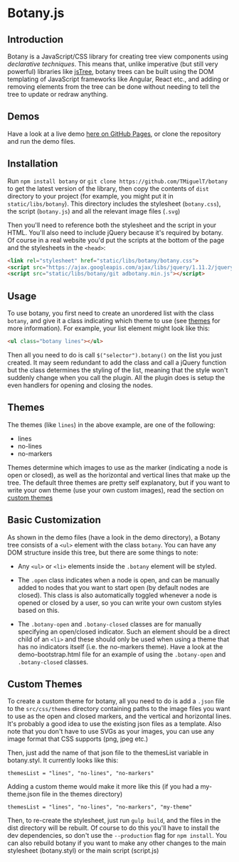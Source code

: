 # Botany.js

## Introduction

Botany is a JavaScript/CSS library for creating tree view components using *declarative techniques*. This means that,
unlike imperative (but still very powerful) libraries like [jsTree](http://www.jstree.com/), botany trees can be built
using the DOM templating of JavaScript frameworks like Angular, React etc., and adding or removing elements from the
tree can be done without needing to tell the tree to update or redraw anything.

## Demos

Have a look at a live demo [here on GitHub Pages](http://tmiguelt.github.io/botany/#demo), or clone the repository and run the demo files.

## Installation

Run `npm install botany` or `git clone https://github.com/TMiguelT/botany` to get the latest version of the library,
then copy the contents of `dist` directory to your project (for example, you might put it in `static/libs/botany`).
This directory includes the stylesheet (`botany.css`), the script (`botany.js`) and all the relevant image files (`.svg`)

Then you'll need to reference both the stylesheet and the script in your HTML. You'll also need to include jQuery
because it's required by botany. Of course in a real website you'd put the scripts at the bottom of the page and
the stylesheets in the `<head>`:

```html
<link rel="stylesheet" href="static/libs/botany/botany.css">
<script src="https://ajax.googleapis.com/ajax/libs/jquery/1.11.2/jquery.min.js"></script>
<script src="static/libs/botany/git adbotany.min.js"></script>
```

## Usage

To use botany, you first need to create an unordered list with the class `botany`, and give it a class indicating which
theme to use (see [themes](#themes) for more information). For example, your list element might look like this:

```html
<ul class="botany lines"></ul>
```

Then all you need to do is call `$("selector").botany()` on the list you just created. It may seem redundant to add the
class and call a jQuery function but the class determines the styling of the list, meaning that the style won't suddenly
change when you call the plugin. All the plugin does is setup the even handlers for opening and closing the nodes.

## Themes

The themes (like `lines`) in the above example, are one of the following:

* lines
* no-lines
* no-markers

Themes determine which images to use as the marker (indicating a node is open or closed), as well as the horizontal
and vertical lines that make up the tree. The default three themes are pretty self explanatory, but if you want to
write your own theme (use your own custom images), read the section on [custom themes](#custom-themes)

## Basic Customization

As shown in the demo files (have a look in the demo directory), a Botany tree consists of a `<ul>` element with the class
`botany`. You can have any DOM structure inside this tree, but there are some things to note:

* Any `<ul>` or `<li>` elements inside the `.botany` element will be styled.

* The `.open` class indicates when a node is open, and can be manually added to nodes that you want to start open (by
default nodes are closed). This class is also automatically toggled whenever a node is opened or closed by a user, so
you can write your own custom styles based on this.

* The `.botany-open` and `.botany-closed` classes are for manually specifying an open/closed indicator. Such an element
should be a direct child of an `<li>` and these should only be used when using a theme that has no indicators itself
(i.e. the no-markers theme). Have a look at the demo-bootstrap.html file for an example of using the `.botany-open` and
`.botany-closed` classes.

## Custom Themes

To create a custom theme for botany, all you need to do is add a `.json` file to the `src/css/themes` directory containing
paths to the image files you want to use as the open and closed markers, and the vertical and horizontal lines. It's
probably a good idea to use the existing json files as a template. Also note that you don't have to use SVGs as your
images, you can use any image format that CSS supports (png, jpeg etc.)

Then, just add the name of that json file to the themesList variable in botany.styl. It currently looks like this:

`themesList = "lines", "no-lines", "no-markers"`

Adding a custom theme would make it more like this (if you had a my-theme.json file in the themes directory)

`themesList = "lines", "no-lines", "no-markers", "my-theme"`

Then, to re-create the stylesheet, just run `gulp build`, and the files in the dist directory will be rebuilt. Of course
to do this you'll have to install the dev dependencies, so don't use the `--production` flag for `npm install`. You can
also rebuild botany if you want to make any other changes to the main stylesheet (botany.styl) or the main script (script.js)